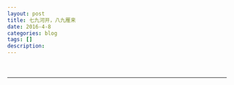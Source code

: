 ```yaml
---
layout: post
title: 七九河开，八九雁来
date: 2016-4-8
categories: blog
tags: []
description:
---
```

<font size="4">
&emsp;&emsp;
&emsp;&emsp;
</font>


---

